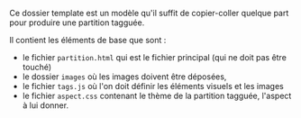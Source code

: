Ce dossier template est un modèle qu'il suffit de copier-coller quelque part pour produire une partition tagguée.

Il contient les éléments de base que sont :

* le fichier `partition.html` qui est le fichier principal (qui ne doit pas être touché)
* le dossier `images` où les images doivent être déposées,
* le fichier `tags.js` où l'on doit définir les éléments visuels et les images
* le fichier `aspect.css` contenant le thème de la partition tagguée, l'aspect à lui donner.
